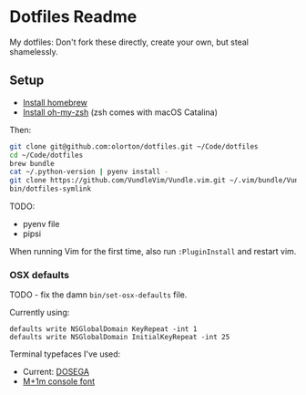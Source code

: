 # Dotfiles Readme

My dotfiles: Don't fork these directly, create your own, but steal shamelessly.

## Setup

* [Install homebrew](http://brew.sh)
* [Install oh-my-zsh](https://github.com/robbyrussell/oh-my-zsh) (zsh comes with macOS Catalina)

Then:

```bash
git clone git@github.com:olorton/dotfiles.git ~/Code/dotfiles
cd ~/Code/dotfiles
brew bundle
cat ~/.python-version | pyenv install -
git clone https://github.com/VundleVim/Vundle.vim.git ~/.vim/bundle/Vundle.vim
bin/dotfiles-symlink
```

TODO:
* pyenv file
* pipsi

When running Vim for the first time, also run `:PluginInstall` and restart vim.

### OSX defaults

TODO - fix the damn `bin/set-osx-defaults` file.

Currently using:

    defaults write NSGlobalDomain KeyRepeat -int 1
    defaults write NSGlobalDomain InitialKeyRepeat -int 25

Terminal typefaces I've used:
- Current: [DOSEGA](https://sourceforge.net/projects/dosega/)
- [M+1m console font](http://sourceforge.jp/projects/mplus-fonts/downloads/62344/mplus-TESTFLIGHT-059.tar.xz/)
